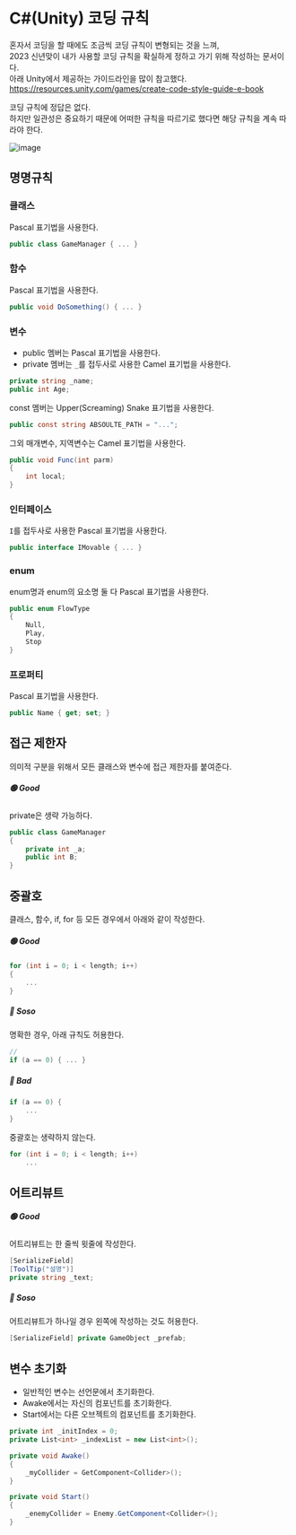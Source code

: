 # C#(Unity) 코딩 규칙

혼자서 코딩을 할 때에도 조금씩 코딩 규칙이 변형되는 것을 느껴,  
2023 신년맞이 내가 사용할 코딩 규칙을 확실하게 정하고 가기 위해 작성하는 문서이다.  
아래 Unity에서 제공하는 가이드라인을 많이 참고했다.  
https://resources.unity.com/games/create-code-style-guide-e-book

코딩 규칙에 정답은 없다.  
하지만 일관성은 중요하기 때문에 어떠한 규칙을 따르기로 했다면 해당 규칙을 계속 따라야 한다.

![image](https://user-images.githubusercontent.com/37904040/210523731-5d21f86e-890b-44f2-87ea-b5df1c0519ec.png)

## 명명규칙
### 클래스
Pascal 표기법을 사용한다.
``` C#
public class GameManager { ... }
```
### 함수
Pascal 표기법을 사용한다.
``` C#
public void DoSomething() { ... }
```
### 변수
+ public 멤버는 Pascal 표기법을 사용한다.
+ private 멤버는 `_`를 접두사로 사용한 Camel 표기법을 사용한다.
``` C#
private string _name;
public int Age;
```
const 멤버는 Upper(Screaming) Snake 표기법을 사용한다. 
``` C#
public const string ABSOULTE_PATH = "...";
```
그외 매개변수, 지역변수는 Camel 표기법을 사용한다.
``` C#
public void Func(int parm)
{
    int local;
}
```
### 인터페이스
`I`를 접두사로 사용한 Pascal 표기법을 사용한다.
``` C#
public interface IMovable { ... }
```
### enum
enum명과 enum의 요소명 둘 다 Pascal 표기법을 사용한다.
``` C#
public enum FlowType
{
    Null,
    Play,
    Stop
}
```
### 프로퍼티
Pascal 표기법을 사용한다.
``` C#
public Name { get; set; }
```

## 접근 제한자
의미적 구분을 위해서 모든 클래스와 변수에 접근 제한자를 붙여준다.
##### 🟢 Good
private은 생략 가능하다.
``` C#
public class GameManager
{
    private int _a;
    public int B;
}
```

## 중괄호
클래스, 함수, if, for 등 모든 경우에서 아래와 같이 작성한다.
##### 🟢 Good
``` C#
for (int i = 0; i < length; i++)
{
    ...
}
```
##### 🔵 Soso
명확한 경우, 아래 규칙도 허용한다.
``` C#
// 
if (a == 0) { ... }
```
##### 🔴 Bad
``` C#
if (a == 0) {
    ...
}
```
중괄호는 생략하지 않는다.
``` C#
for (int i = 0; i < length; i++)
    ...
```

## 어트리뷰트
##### 🟢 Good
어트리뷰트는 한 줄씩 윗줄에 작성한다.
``` C#
[SerializeField]
[ToolTip("설명")]
private string _text;
```
##### 🔵 Soso
어트리뷰트가 하나일 경우 왼쪽에 작성하는 것도 허용한다.
``` C#
[SerializeField] private GameObject _prefab;
```

## 변수 초기화
+ 일반적인 변수는 선언문에서 초기화한다.
+ Awake에서는 자신의 컴포넌트를 초기화한다.
+ Start에서는 다른 오브젝트의 컴포넌트를 초기화한다.
``` C#
private int _initIndex = 0;
private List<int> _indexList = new List<int>();

private void Awake()
{
    _myCollider = GetComponent<Collider>();
}

private void Start()
{
    _enemyCollider = Enemy.GetComponent<Collider>();
}
```
